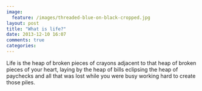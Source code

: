 ```yaml
---
image:
  feature: /images/threaded-blue-on-black-cropped.jpg
layout: post
title: "What is life?"
date: 2013-12-10 16:07
comments: true
categories:
---
```

Life is the heap of broken pieces of crayons adjacent to that heap of broken pieces of your heart, laying by the heap of bills eclipsing the heap of paychecks and all that was lost while you were busy working hard to create those piles.
